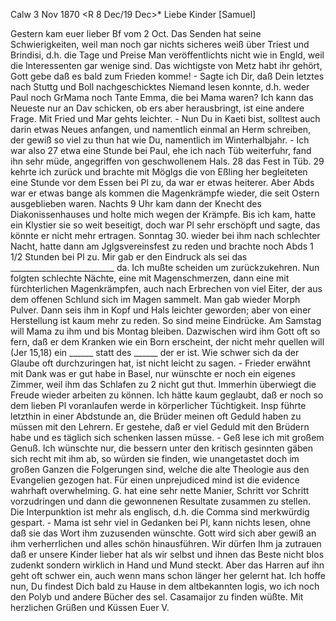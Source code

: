  Calw 3 Nov 1870
 <R 8 Dec/19 Dec>*
Liebe Kinder [Samuel]

Gestern kam euer lieber Bf vom 2 Oct. Das Senden hat seine Schwierigkeiten, weil man noch gar nichts sicheres weiß über Triest und Brindisi, d.h. die Tage und Preise Man veröffentlichts nicht wie in Engld, weil die Interessenten gar wenige sind. Das wichtigste von Metz habt ihr gehört, Gott gebe daß es bald zum Frieden komme! - Sagte ich Dir, daß Dein letztes nach Stuttg und Boll nachgeschicktes Niemand lesen konnte, d.h. weder Paul noch GrMama noch Tante Emma, die bei Mama waren? Ich kann das Neueste nur an Dav schicken, ob ers aber herausbringt, ist eine andere Frage. Mit Fried und Mar gehts leichter. - Nun Du in Kaeti bist, solltest auch darin etwas Neues anfangen, und namentlich einmal an Herm schreiben, der gewiß so viel zu thun hat wie Du, namentlich im Winterhalbjahr. - Ich war also 27 etwa eine Stunde bei Paul, ehe ich nach Tüb weiterfuhr, fand ihn sehr müde, angegriffen von geschwollenem Hals. 28 das Fest in Tüb. 29 kehrte ich zurück und brachte mit Möglgs die von Eßling her begleiteten eine Stunde vor dem Essen bei Pl zu, da war er etwas heiterer. Aber Abds war er etwas bange als kommen die Magenkrämpfe wieder, die seit Ostern ausgeblieben waren. Nachts 9 Uhr kam dann der Knecht des Diakonissenhauses und holte mich wegen der Krämpfe. Bis ich kam, hatte ein Klystier sie so weit beseitigt, doch war Pl sehr erschöpft und sagte, das könnte er nicht mehr ertragen. Sonntag 30. wieder bei ihm nach schlechter Nacht, hatte dann am Jglgsvereinsfest zu reden und brachte noch Abds 1 1/2 Stunden bei Pl zu. Mir gab er den Eindruck als sei das __________________________ da. Ich mußte scheiden um zurückzukehren. Nun folgten schlechte Nächte, eine mit Magenschmerzen, dann eine mit fürchterlichen Magenkrämpfen, auch nach Erbrechen von viel Eiter, der aus dem offenen Schlund sich im Magen sammelt. Man gab wieder Morph Pulver. Dann seis ihm in Kopf und Hals leichter geworden; aber von einer Herstellung ist kaum mehr zu reden. So sind meine Eindrücke. Am Samstag will Mama zu ihm und bis Montag bleiben. Dazwischen wird ihm Gott oft so fern, daß er dem Kranken wie ein Born erscheint, der nicht mehr quellen will (Jer 15,18) ein ______ statt des ______ der er ist. Wie schwer sich da der Glaube oft durchzuringen hat, ist nicht leicht zu sagen. - Frieder erwähnt mit Dank was er gut habe in Basel, nur wünschte er noch ein eigenes Zimmer, weil ihm das Schlafen zu 2 nicht gut thut. Immerhin überwiegt die Freude wieder arbeiten zu können. Ich hätte kaum geglaubt, daß er noch so dem lieben Pl voranlaufen werde in körperlicher Tüchtigkeit. Insp führte letzthin in einer Abdstunde an, die Brüder meinen oft Geduld haben zu müssen mit den Lehrern. Er gestehe, daß er viel Geduld mit den Brüdern habe und es täglich sich schenken lassen müsse. - Geß lese ich mit großem Genuß. Ich wünschte nur, die bessern unter den kritisch gesinnten gäben sich recht mit ihm ab, so würden sie finden, wie unangetastet doch im großen Ganzen die Folgerungen sind, welche die alte Theologie aus den Evangelien gezogen hat. Für einen unprejudiced mind ist die evidence wahrhaft overwhelming. G. hat eine sehr nette Manier, Schritt vor Schritt vorzudringen und dann die gewonnenen Resultate zusammen zu stellen. Die Interpunktion ist mehr als englisch, d.h. die Comma sind merkwürdig gespart. - Mama ist sehr viel in Gedanken bei Pl, kann nichts lesen, ohne daß sie das Wort ihm zuzusenden wünschte. Gott wird sich aber gewiß an ihm verherrlichen und alles schön hinausführen. Wir dürfen Ihm ja zutrauen daß er unsere Kinder lieber hat als wir selbst und ihnen das Beste nicht blos zudenkt sondern wirklich in Hand und Mund steckt. Aber das Harren auf ihn geht oft schwer ein, auch wenn mans schon länger her gelernt hat. Ich hoffe nun, Du findest Dich bald zu Hause in dem altbekannten logis, wo ich noch den Polyb und andere Bücher des sel. Casamaijor zu finden wüßte. Mit herzlichen Grüßen und Küssen  Euer V.
